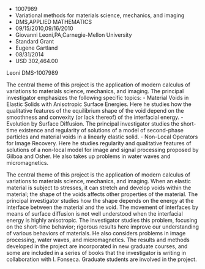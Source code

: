 
* 1007989
* Variational methods for materials science, mechanics, and imaging
* DMS,APPLIED MATHEMATICS
* 09/15/2010,09/16/2010
* Giovanni Leoni,PA,Carnegie-Mellon University
* Standard Grant
* Eugene Gartland
* 08/31/2014
* USD 302,464.00

Leoni DMS-1007989

The central theme of this project is the application of modern calculus of
variations to materials science, mechanics, and imaging. The principal
investigator emphasizes the following specific topics: - Material Voids in
Elastic Solids with Anisotropic Surface Energies. Here he studies how the
qualitative features of the equilibrium shape of the void depend on the
smoothness and convexity (or lack thereof) of the interfacial energy. -
Evolution by Surface Diffusion. The principal investigator studies the short-
time existence and regularity of solutions of a model of second-phase particles
and material voids in a linearly elastic solid. - Non-Local Operators for Image
Recovery. Here he studies regularity and qualitative features of solutions of a
non-local model for image and signal processing proposed by Gilboa and Osher. He
also takes up problems in water waves and micromagnetics.

The central theme of this project is the application of modern calculus of
variations to materials science, mechanics, and imaging. When an elastic
material is subject to stresses, it can stretch and develop voids within the
material; the shape of the voids affects other properties of the material. The
principal investigator studies how the shape depends on the energy at the
interface between the material and the void. The movement of interfaces by means
of surface diffusion is not well understood when the interfacial energy is
highly anisotropic. The investigator studies this problem, focusing on the
short-time behavior; rigorous results here improve our understanding of various
behaviors of materials. He also considers problems in image processing, water
waves, and micromagnetics. The results and methods developed in the project are
incorporated in new graduate courses, and some are included in a series of books
that the investigator is writing in collaboration with I. Fonseca. Graduate
students are involved in the project.
